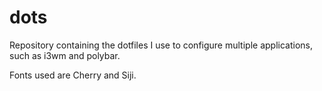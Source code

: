 # dots
Repository containing the dotfiles I use to configure multiple applications, such as i3wm and polybar.

Fonts used are Cherry and Siji.
